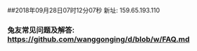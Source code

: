 ##2018年09月28日07时12分07秒 新址: 159.65.193.110
### 兔友常见问题及解答: https://github.com/wanggonging/d/blob/w/FAQ.md
